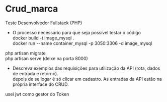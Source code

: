 # Crud_marca
Teste Desenvolvedor Fullstack (PHP)

- O processo necessário para que seja possível testar o código  
docker build -t image_mysql .                                                                                                                     
docker run --name  container_mysql -p 3050:3306 -d image_mysql                                                                           
 
php artisan migrate                                                       
php artisan serve (deixe na porta 8000)                                                                                   


- Descreva exemplos das requisições para utilização da API (rota, dados de entrada e retorno).  
depois de se logar é só clicar em cadastro. 
As entradas da API estão na própria interface do CRUD.

usei jwt como gestor do Token
